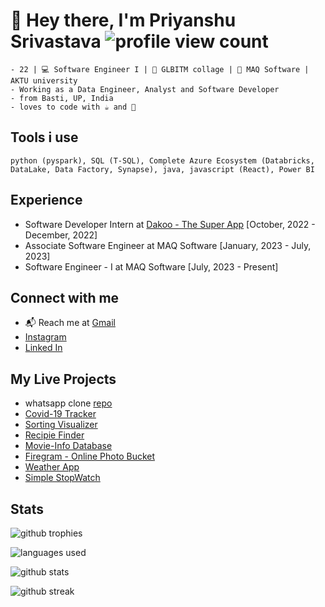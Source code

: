 # 👋 Hey there, I'm **Priyanshu Srivastava** ![profile view count](https://komarev.com/ghpvc/?username=priyanshu4705&label=Profile%20views&color=0e75b6&style=flat)

    - 22 | 💻 Software Engineer I | 🎒 GLBITM collage | 🏢 MAQ Software | AKTU university
    - Working as a Data Engineer, Analyst and Software Developer
    - from Basti, UP, India
    - loves to code with ☕ and 🎵

## Tools i use

    python (pyspark), SQL (T-SQL), Complete Azure Ecosystem (Databricks, DataLake, Data Factory, Synapse), java, javascript (React), Power BI

## Experience

- Software Developer Intern at [Dakoo - The Super App](https://dakoo.app) [October, 2022 - December, 2022]
- Associate Software Engineer at MAQ Software [January, 2023 - July, 2023]
- Software Engineer - I at MAQ Software [July, 2023 - Present]
  
## Connect with me

- 📬 Reach me at [Gmail](mailto:priyanshusrivastava4705@gmail.com)
- [Instagram](https://www.instagram.com/priyanshu4705/)
- [Linked In](https://www.linkedin.com/in/priyanshu-srivastava-b49a00204/)

## My Live Projects

- whatsapp clone [repo](https://github.com/priyanshu4705/whatsapp-clone-frontend)
- [Covid-19 Tracker](https://covid-project-df93b.web.app/)
- [Sorting Visualizer](https://sorting-visualizer-26676.web.app/)
- [Recipie Finder](https://recipefinder-b6ea4.web.app/)
- [Movie-Info Database](https://movie-database-app-4705.web.app/)
- [Firegram - Online Photo Bucket](https://firegram-35b7f.web.app/)
- [Weather App](https://react-weather-app-4b0eb.web.app/)
- [Simple StopWatch](https://stopwatch-4f9d3.web.app/)

## Stats

![github trophies](https://github-profile-trophy.vercel.app/?username=priyanshu4705)

![languages used](https://github-readme-stats.vercel.app/api/top-langs?username=priyanshu4705&show_icons=true&locale=en&layout=compact)

![github stats](https://github-readme-stats.vercel.app/api?username=priyanshu4705&show_icons=true&locale=en)

![github streak](https://github-readme-streak-stats.herokuapp.com/?user=priyanshu4705&)
